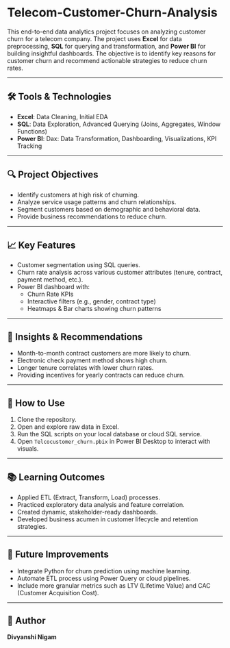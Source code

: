 # Telecom-Customer-Churn-Analysis

This end-to-end data analytics project focuses on analyzing customer churn for a telecom company. The project uses **Excel** for data preprocessing, **SQL** for querying and transformation, and **Power BI** for building insightful dashboards. The objective is to identify key reasons for customer churn and recommend actionable strategies to reduce churn rates.

---

## 🛠 Tools & Technologies

- **Excel**: Data Cleaning, Initial EDA
- **SQL**: Data Exploration, Advanced Querying (Joins, Aggregates, Window Functions)
- **Power BI**: Dax: Data Transformation, Dashboarding, Visualizations, KPI Tracking

---
## 🔍 Project Objectives

- Identify customers at high risk of churning.
- Analyze service usage patterns and churn relationships.
- Segment customers based on demographic and behavioral data.
- Provide business recommendations to reduce churn.

---

## 📈 Key Features

- Customer segmentation using SQL queries.
- Churn rate analysis across various customer attributes (tenure, contract, payment method, etc.).
- Power BI dashboard with:
  - Churn Rate KPIs
  - Interactive filters (e.g., gender, contract type)
  - Heatmaps & Bar charts showing churn patterns

---

## 📌 Insights & Recommendations

- Month-to-month contract customers are more likely to churn.
- Electronic check payment method shows high churn.
- Longer tenure correlates with lower churn rates.
- Providing incentives for yearly contracts can reduce churn.

---

## 🚀 How to Use

1. Clone the repository.
2. Open and explore raw data in Excel.
3. Run the SQL scripts on your local database or cloud SQL service.
4. Open `Telcocustomer_churn.pbix` in Power BI Desktop to interact with visuals.

---

## 📚 Learning Outcomes

- Applied ETL (Extract, Transform, Load) processes.
- Practiced exploratory data analysis and feature correlation.
- Created dynamic, stakeholder-ready dashboards.
- Developed business acumen in customer lifecycle and retention strategies.

---

## 🧠 Future Improvements

- Integrate Python for churn prediction using machine learning.
- Automate ETL process using Power Query or cloud pipelines.
- Include more granular metrics such as LTV (Lifetime Value) and CAC (Customer Acquisition Cost).

---

## 👤 Author

**Divyanshi Nigam**  
